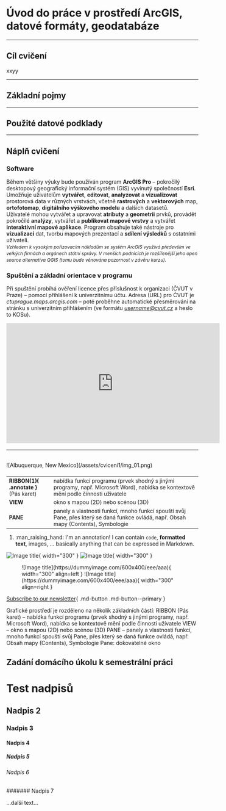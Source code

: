 <style>
  .md-button--primary:hover {background-color:#46817b !important; color:#eee !important;border-color:#46817b !important}
  .md-typeset__table {width:100%;}
  tbody {width: 100%;display: table;}
</style>

# Úvod do práce v prostředí ArcGIS, datové formáty, geodatabáze

---

## Cíl cvičení
xxyy

---

## Základní pojmy


---

## Použité datové podklady


---

## Náplň cvičení
### Software
Během většiny výuky bude používán program **ArcGIS Pro** – pokročilý desktopový geografický informační systém (GIS) vyvinutý společností **Esri**. Umožňuje uživatelům **vytvářet**, **editovat**, **analyzovat** a **vizualizovat** prostorová data v různých vrstvách, včetně **rastrových** a **vektorových** map, **ortofotomap**, **digitálního výškového modelu** a dalších datasetů.  
Uživatelé mohou vytvářet a upravovat **atributy** a **geometrii** prvků, provádět pokročilé **analýzy**, vytvářet a **publikovat mapové vrstvy** a vytvářet **interaktivní mapové aplikace**. Program obsahuje také nástroje pro **vizualizaci** dat, tvorbu mapových prezentací a **sdílení výsledků** s ostatními uživateli.  
<span style="font-size: 12px;">*Vzhledem k vysokým pořizovacím nákladům se systém ArcGIS využívá především ve velkých firmách a orgánech státní správy. V menších podnicích je rozšířenější jeho open source alternativa QGIS (tomu bude věnována pozornost v závěru kurzu).*</span>

### Spuštění a základní orientace v programu
Při spuštění probíhá ověření licence přes příslušnost k organizaci (ČVUT v Praze) – pomocí přihlášení k univerzitnímu účtu. Adresa (URL) pro ČVUT je *ctuprague.maps.arcgis.com* – poté proběhne automatické přesměrování na stránku s univerzitním přihlášením (ve formátu *username@cvut.cz* a heslo to KOSu).
<div style="text-align: center;">
<iframe width="560" height="315" src="https://www.youtube.com/embed/8nDVpVmxM-0" title="YouTube video player" frameborder="0" allow="accelerometer; autoplay; clipboard-write; encrypted-media; gyroscope; picture-in-picture; web-share" allowfullscreen></iframe>
</div>

---
<br>
![Albuquerque, New Mexico](/assets/cviceni1/img_01.png)

<table style="width: 100%;">
  <tbody>
    <tr>
      <td markdown><strong>RIBBON(1){ .annotate }</strong> <br>(Pás karet)</td>
      <td>nabídka funkcí programu (prvek shodný s jinými programy, např. Microsoft Word), nabídka se kontextově mění podle činnosti uživatele</td>
    </tr>
    <tr>
      <td><strong>VIEW</strong></td>
      <td>okno s mapou (2D) nebo scénou (3D)</td>
    </tr>
    <tr>
      <td><strong>PANE</strong></td>
      <td>panely a vlastnosti funkcí, mnoho funkcí spouští svůj Pane, přes který se daná funkce ovládá, např. Obsah mapy (Contents), Symbologie</td>
    </tr>
  </tbody style="width:100%">
</table>

1.  :man_raising_hand: I'm an annotation! I can contain `code`, __formatted
    text__, images, ... basically anything that can be expressed in Markdown.

![Image title](https://dummyimage.com/600x400/eee/aaa){ width="300" }
![Image title](https://dummyimage.com/600x400/eee/aaa){ width="300" }

<figure markdown>
  ![Image title](https://dummyimage.com/600x400/eee/aaa){ width="300" align=left }
  ![Image title](https://dummyimage.com/600x400/eee/aaa){ width="300" align=right }
</figure>


[Subscribe to our newsletter](#){ .md-button .md-button--primary }



Grafické prostředí je rozděleno na několik základních částí:
RIBBON (Pás karet)	– nabídka funkcí programu (prvek shodný s jinými programy, např. Microsoft Word), nabídka se kontextově mění podle činnosti uživatele
VIEW	– okno s mapou (2D) nebo scénou (3D)
PANE	– panely a vlastnosti funkcí, mnoho funkcí spouští svůj Pane, přes který se daná funkce ovládá, např. Obsah mapy (Contents), Symbologie
Pane: dokovatelné okno


## Zadání domácího úkolu k semestrální práci



# Test nadpisů

## Nadpis 2

### Nadpis 3

#### Nadpis 4

##### Nadpis 5

###### Nadpis 6

####### Nadpis 7

...další text...
